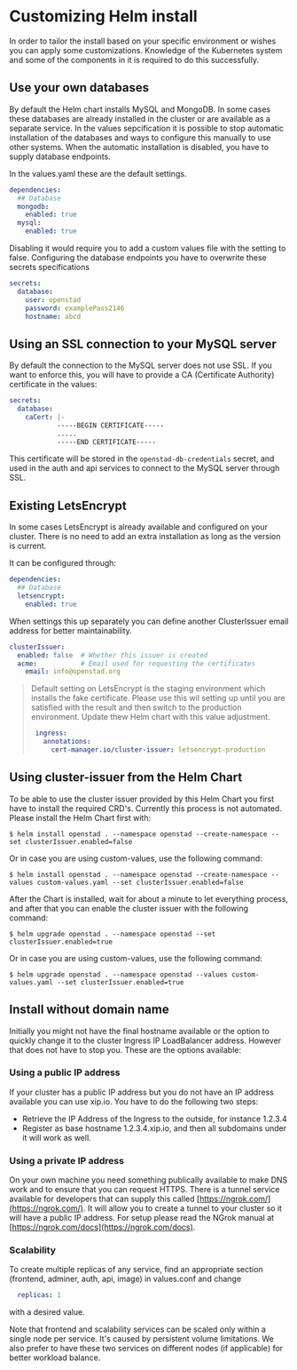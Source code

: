 # Customizing Helm install

In order to tailor the install based on your specific environment or wishes you can apply some customizations.
Knowledge of the Kubernetes system and some of the components in it is required to do this successfully.

## Use your own databases

By default the Helm chart installs MySQL and MongoDB. In some cases these databases are already installed in the cluster or are available as a separate service.
In the values sepcification it is possible to stop automatic installation of the databases and ways to configure this manually to use other systems.
When the automatic installation is disabled, you have to supply database endpoints.

In the values.yaml these are the default settings.

```yaml
dependencies:
  ## Database
  mongodb:
    enabled: true
  mysql:
    enabled: true
```

Disabling it would require you to add a custom values file with the setting to false.
Configuring the database endpoints you have to overwrite these secrets specifications

```yaml
secrets:
  database:
    user: openstad
    password: examplePass2146
    hostname: abcd
```

## Using an SSL connection to your MySQL server

By default the connection to the MySQL server does not use SSL. If you want to enforce this, you will have to provide a CA (Certificate Authority) certificate in the values:

```yaml
secrets:
  database:
    caCert: |-
            -----BEGIN CERTIFICATE-----
            .....
            -----END CERTIFICATE-----
```

This certificate will be stored in the `openstad-db-credentials` secret, and used in the auth and api services to connect to the MySQL server through SSL.

## Existing LetsEncrypt

In some cases LetsEncrypt is already available and configured on your cluster.
There is no need to add an extra installation as long as the version is current.

It can be configured through:

```yaml
dependencies:
  ## Database
  letsencrypt:
    enabled: true
```

When settings this up separately you can define another ClusterIssuer email address for better maintainability.

```yaml
clusterIssuer:
  enabled: false  # Whether this issuer is created
  acme:           # Email used for requesting the certificates
    email: info@openstad.org
```

> Default setting on LetsEncrypt is the staging environment which installs the fake certificate.
> Please use this wil setting up until you are satisfied with the result and then switch to the production environment.
> Update thew Helm chart with this value adjustment.
>
> ```yaml
>  ingress:
>    annotations:
>      cert-manager.io/cluster-issuer: letsencrypt-production
> ```

## Using cluster-issuer from the Helm Chart

To be able to use the cluster issuer provided by this Helm Chart you first have to install the required CRD's. Currently this process is not automated. Please install the Helm Chart first with: 
```
$ helm install openstad . --namespace openstad --create-namespace --set clusterIssuer.enabled=false
```
Or in case you are using custom-values, use the following command:
```
$ helm install openstad . --namespace openstad --create-namespace --values custom-values.yaml --set clusterIssuer.enabled=false
```

After the Chart is installed, wait for about a minute to let everything process, and after that you can enable the cluster issuer with the following command:
```
$ helm upgrade openstad . --namespace openstad --set clusterIssuer.enabled=true
```
Or in case you are using custom-values, use the following command:
```
$ helm upgrade openstad . --namespace openstad --values custom-values.yaml --set clusterIssuer.enabled=true
```

## Install without domain name

Initially you might not have the final hostname available or the option to quickly change it to the cluster Ingress IP LoadBalancer address.
However that does not have to stop you. These are the options available:

### Using a public IP address

If your cluster has a public IP address but you do not have an IP address available you can use xip.io.
You have to do the following two steps:

- Retrieve the IP Address of the Ingress to the outside, for instance 1.2.3.4
- Register as base hostname 1.2.3.4.xip.io, and then all subdomains under it will work as well.

### Using a private IP address

On your own machine you need something publically available to make DNS work and to ensure that you can request HTTPS.
There is a tunnel service available for developers that can supply this called [https://ngrok.com/](https://ngrok.com/).
It will allow you to create a tunnel to your cluster so it will have a public IP address.
For setup please read the NGrok manual at [https://ngrok.com/docs](https://ngrok.com/docs).

### Scalability

To create multiple replicas of any service, find an appropriate section (frontend, adminer, auth, api, image) in values.conf and change

```yaml
  replicas: 1
```

with a desired value.

Note that frontend and scalability services can be scaled only within a single node per service. It's caused by persistent volume limitations.
We also prefer to have these two services on different nodes (if applicable) for better workload balance.
